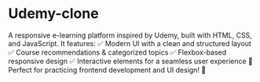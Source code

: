# Udemy-clone
A responsive e-learning platform inspired by Udemy, built with HTML, CSS, and JavaScript. It features:  ✅ Modern UI with a clean and structured layout ✅ Course recommendations &amp; categorized topics ✅ Flexbox-based responsive design ✅ Interactive elements for a seamless user experience  📌 Perfect for practicing frontend development and UI design! 🚀
